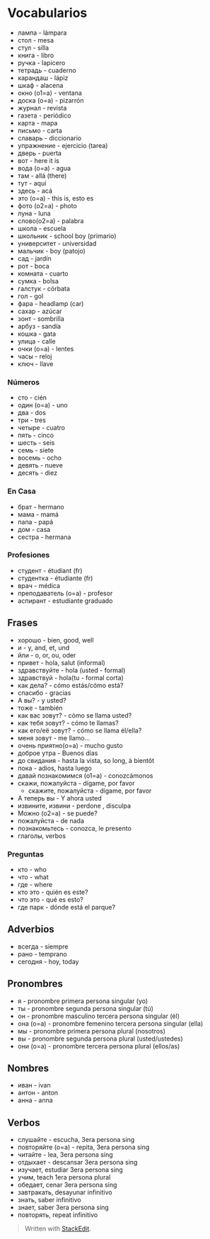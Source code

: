 # Vocabularios

- лампа - lámpara
- стол - mesa
- стул - silla
- книга - libro
- ручка - lapicero
- тетрадь - cuaderno
- карандаш - lápiz
- шкаф - alacena
- окно (o1=a) - ventana
- доска (o=a) - pizarrón
- журнал - revista
- газета - periódico
- карта - mapa
- письмо - carta
- славарь - diccionario
- упражнение - ejercicio (tarea)
- дверь - puerta
- вот - here it is
- вода (o=a) - agua
- там - allá (there)
- тут - aquí
- здесь - acá
- это (o=a) - this is, esto es
- фото (o2=a) - photo
- луна - luna
- словo(o2=a) - palabra
- школа - escuela
- школьник - school boy (primario)
- университет - universidad
- мальчик - boy (patojo)
- сад - jardín
- рот - boca
- комната - cuarto
- сумка - bolsa
- галстук - córbata
- гол - gol
- фара - headlamp (car)
- сахар - azúcar
- зонт - sombrilla
- арбуз - sandía
- кошка - gata
- улица - calle
- очки (o=a) - lentes
- часы - reloj
- ключ - llave

### Números
- сто - cién
- один (o=a) - uno
- два - dos
- три - tres
- четыре - cuatro
- пять - cinco
- шесть - seis
- семь  - siete
- восемь - ocho
- девять - nueve
- десять - diez

### En Casa
- брат - hermano
- мама - mamá
- папа - papá
- дом - casa
- сестра - hermana

### Profesiones
- студент - étudiant (fr)
- студентка - étudiante (fr)
- врач - médica
- преподаватель (o=a) - profesor
- аспирант - estudiante graduado

## Frases
- хорошо - bien, good, well
- и - y, and, et, und
- йли - o, or, ou, oder
- привет - hola, salut (informal)
- здравствуйте  -  hola (usted - formal)
- здравствуй - hola(tu - formal corta)
- как дела? - cómo estás/cómo está?
- спасибо - gracias
- A вы? - y usted?
- тоже - también
- как вас зовут? - cómo se llama usted?
- как тебя зовут?  - cómo te llamas?
- как его/её зовут?  - cómo se llama él/ella?
- меня зовут - me llamo...
- очень приятно(o=a) - mucho gusto
- доброе утра - Buenos días
- до свидания - hasta la vista, so long, à bientôt
- пока - adios, hasta luego
- давай познакомимся (o1=a) - conozcámonos
- скажи, пожалуйста - dígame, por favor
	- скажите, пожалуйста - dígame, por favor
- А теперь вы - Y ahora usted
- извините, извини - perdone , disculpa
- Можно (o2=a) - se puede?
- пожалуйста - de nada
- познакомьтесь - conozca, le presento
- глаголы, verbos

### Preguntas
- кто - who
- что - what
- где - where
- кто это - quién es este?
- что это - qué es esto?
- где парк - dónde está el parque?


## Adverbios
- всегда - siempre
- рано - temprano
- сегодня - hoy, today

## Pronombres
- я - pronombre primera persona singular (yo)
- ты - pronombre segunda persona singular (tú)
- он - pronombre masculino tercera persona singular (él)
- она (o=a) - pronombre femenino tercera persona singular (ella)
- мы - pronombre primera persona plural (nosotros)
- вы - pronombre segunda persona plural (usted/ustedes)
- они (o=a) - pronombre tercera persona plural (ellos/as)


## Nombres
- иван - ivan
- антон - anton
- анна - anna

## Verbos

- слушайте - escucha, 3era persona sing
- повторяйте (o=a) - repita, 3era persona sing
- читайте - lea, 3era persona sing
- отдыхает - descansar 3era persona sing
- изучает, estudiar 3era persona sing
- учим, teach 1era persona plural
- обедает, cenar 3era persona sing
- завтракать, desayunar infinitivo
- знать, saber infinitivo
- знает, saber 3era persona sing
- повторять, repeat infinitivo

> Written with [StackEdit](https://stackedit.io/).
<!--stackedit_data:
eyJoaXN0b3J5IjpbLTEzMTgzMjI2ODAsLTU3NTI5ODE0MSw2MT
IzMzc5NDgsLTQ1Njk5MTI1OCwxMzQwOTU0NCw1ODE4NDY5MTUs
LTEyMDYzMDk4MywxOTU0MzkyNjY2LC0zNjgxNjE2OTMsLTI4Mz
QxMzA3LC05MTIxODY4NzMsLTEwODYyNjQ4ODIsLTU2ODUyNjQ1
NSwtODMwNzkwMzkwXX0=
-->